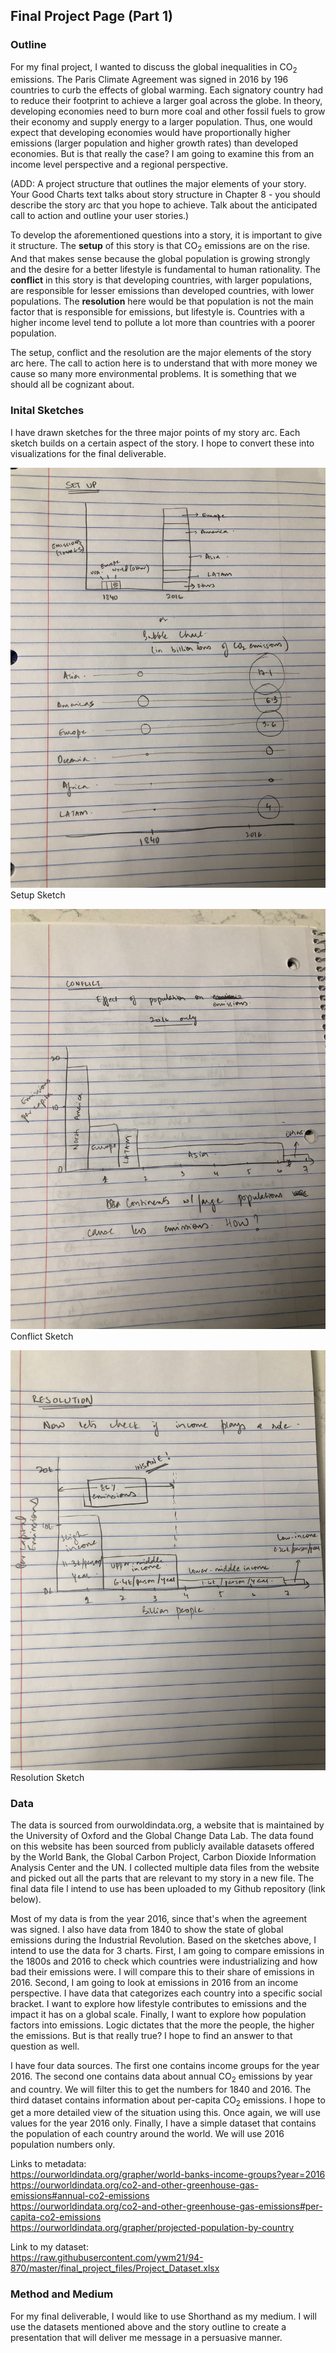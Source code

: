 ## Final Project Page (Part 1)  

### Outline  

For my final project, I wanted to discuss the global inequalities in CO<sub>2</sub> emissions. The Paris Climate Agreement was signed in 2016 by 196 countries to curb the effects of global warming. Each signatory country had to reduce their footprint to achieve a larger goal across the globe. In theory, developing economies need to burn more coal and other fossil fuels to grow their economy and supply energy to a larger population. Thus, one would expect that developing economies would have proportionally higher emissions (larger population and higher growth rates) than developed economies. But is that really the case? I am going to examine this from an income level perspective and a regional perspective.  

(ADD: A project structure that outlines the major elements of your story.  Your Good Charts text talks about story structure in Chapter 8 - you should describe the story arc that you hope to achieve.  Talk about the anticipated call to action and outline your user stories.)

To develop the aforementioned questions into a story, it is important to give it structure. The **setup** of this story is that CO<sub>2</sub> emissions are on the rise. And that makes sense because the global population is growing strongly and the desire for a better lifestyle is fundamental to human rationality. The **conflict** in this story is that developing countries, with larger populations, are responsible for lesser emissions than developed countries, with lower populations. The **resolution** here would be that population is not the main factor that is responsible for emissions, but lifestyle is. Countries with a higher income level tend to pollute a lot more than countries with a poorer population. 

The setup, conflict and the resolution are the major elements of the story arc here. The call to action here is to understand that with more money we cause so many more environmental problems. It is something that we should all be cognizant about.  

### Inital Sketches  

I have drawn sketches for the three major points of my story arc. Each sketch builds on a certain aspect of the story. I hope to convert these into visualizations for the final deliverable.

![SETUP](https://raw.githubusercontent.com/ywm21/94-870/master/final_project_files/setup_sketch.jpg)  
Setup Sketch  

![CONFLICT](https://raw.githubusercontent.com/ywm21/94-870/master/final_project_files/conflict_sketch.jpg)  
Conflict Sketch  

![RESOLUTION](https://raw.githubusercontent.com/ywm21/94-870/master/final_project_files/resolution_sketch.jpg)  
Resolution Sketch  

### Data  

The data is sourced from ourwoldindata.org, a website that is maintained by the University of Oxford and the Global Change Data Lab. The data found on this website has been sourced from publicly available datasets offered by the World Bank, the Global Carbon Project, Carbon Dioxide Information Analysis Center and the UN. I collected multiple data files from the website and picked out all the parts that are relevant to my story in a new file. The final data file I intend to use has been uploaded to my Github repository (link below).  

Most of my data is from the year 2016, since that's when the agreement was signed. I also have data from 1840 to show the state of global emissions during the Industrial Revolution. Based on the sketches above, I intend to use the data for 3 charts. First, I am going to compare emissions in the 1800s and 2016 to check which countries were industrializing and how bad their emissions were. I will compare this to their share of emissions in 2016. Second, I am going to look at emissions in 2016 from an income perspective. I have data that categorizes each country into a specific social bracket. I want to explore how lifestyle contributes to emissions and the impact it has on a global scale. Finally, I want to explore how population factors into emissions. Logic dictates that the more the people, the higher the emissions. But is that really true? I hope to find an answer to that question as well.

I have four data sources. The first one contains income groups for the year 2016. The second one contains data about annual CO<sub>2</sub> emissions by year and country. We will filter this to get the numbers for 1840 and 2016. The third dataset contains information about per-capita CO<sub>2</sub> emissions. I hope to get a more detailed view of the situation using this. Once again, we will use values for the year 2016 only. Finally, I have a simple dataset that contains the population of each country around the world. We will use 2016 population numbers only.  

Links to metadata:  
https://ourworldindata.org/grapher/world-banks-income-groups?year=2016  
https://ourworldindata.org/co2-and-other-greenhouse-gas-emissions#annual-co2-emissions  
https://ourworldindata.org/co2-and-other-greenhouse-gas-emissions#per-capita-co2-emissions  
https://ourworldindata.org/grapher/projected-population-by-country  

Link to my dataset:  
https://raw.githubusercontent.com/ywm21/94-870/master/final_project_files/Project_Dataset.xlsx

### Method and Medium  

For my final deliverable, I would like to use Shorthand as my medium. I will use the datasets mentioned above and the story outline to create a presentation that will deliver me message in a persuasive manner.
